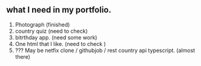 ## what I need in my portfolio.
1. Photograph (finished)
2. country quiz (need to check)
3. bitrthday app. (need some work)
4. One html that I like. (need to check )
5. ??? May be netfix clone / githubjob / rest country api typescript. (almost there)